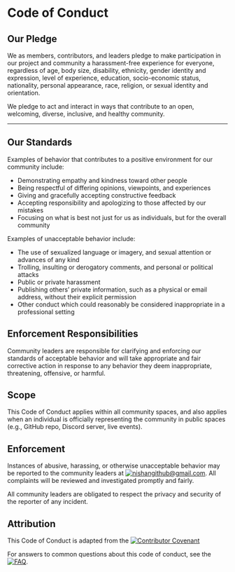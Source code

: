 # Code of Conduct

## Our Pledge

We as members, contributors, and leaders pledge to make participation in our project and community a harassment-free experience for everyone, regardless of age, body size, disability, ethnicity, gender identity and expression, level of experience, education, socio-economic status, nationality, personal appearance, race, religion, or sexual identity and orientation.

We pledge to act and interact in ways that contribute to an open, welcoming, diverse, inclusive, and healthy community.

--- 

## Our Standards

Examples of behavior that contributes to a positive environment for our community include:

- Demonstrating empathy and kindness toward other people
- Being respectful of differing opinions, viewpoints, and experiences
- Giving and gracefully accepting constructive feedback
- Accepting responsibility and apologizing to those affected by our mistakes
- Focusing on what is best not just for us as individuals, but for the overall community

Examples of unacceptable behavior include:

- The use of sexualized language or imagery, and sexual attention or advances of any kind
- Trolling, insulting or derogatory comments, and personal or political attacks
- Public or private harassment
- Publishing others’ private information, such as a physical or email address, without their explicit permission
- Other conduct which could reasonably be considered inappropriate in a professional setting


## Enforcement Responsibilities

Community leaders are responsible for clarifying and enforcing our standards of acceptable behavior and will take appropriate and fair corrective action in response to any behavior they deem inappropriate, threatening, offensive, or harmful.


## Scope

This Code of Conduct applies within all community spaces, and also applies when an individual is officially representing the community in public spaces (e.g., GitHub repo, Discord server, live events).


## Enforcement

Instances of abusive, harassing, or otherwise unacceptable behavior may be reported to the community leaders at [![nishangithub@gmail.com](https://img.shields.io/badge/Nishan-Github-blueviolet?logo=gmail&style=plastic&logoColor=black)](mailto:nishangithub@gmail.com). All complaints will be reviewed and investigated promptly and fairly.

All community leaders are obligated to respect the privacy and security of the reporter of any incident.


## Attribution

This Code of Conduct is adapted from the [![Contributor Covenant](https://img.shields.io/badge/Contributor-Covenant%20V%202.1-blueviolet?style=plastic&logoColor=black&logo=github)](https://www.contributor-covenant.org)

For answers to common questions about this code of conduct, see the [![FAQ](https://img.shields.io/badge/Contributor-Convenant-blueviolet?style=plastic&logoColor=black&logo=github)](https://www.contributor-covenant.org/faq).
